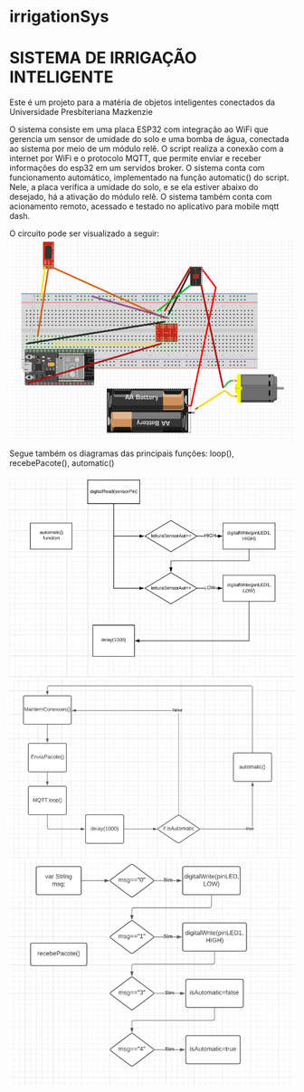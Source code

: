 # irrigationSys
<h1>SISTEMA DE IRRIGAÇÃO INTELIGENTE </h1>
Este é um projeto para a matéria de objetos inteligentes conectados da Universidade Presbiteriana Mazkenzie

O sistema consiste em uma placa ESP32 com integração ao WiFi que gerencia um sensor de umidade do solo e uma bomba de água, 
conectada ao sistema por meio de um módulo relê.
O script realiza a conexão com a internet por WiFi e o protocolo MQTT, que permite enviar e receber informações do esp32 
em um servidos broker. 
O sistema conta com funcionamento automático, implementado na função automatic() do script. Nele, a placa verifica a umidade do solo, 
e se ela estiver abaixo do desejado, há a ativação do módulo relê.
O sistema também conta com acionamento remoto, acessado e testado no aplicativo para mobile mqtt dash.

O circuito pode ser visualizado a seguir:
<img src="https://github.com/samuelwuw/irrigationSys/blob/main/fluxograma/circuitImage.png">

Segue também os diagramas das principais funções: loop(), recebePacote(), automatic()

<img src="https://github.com/samuelwuw/irrigationSys/blob/main/fluxograma/flux1.jpeg">

<img src="https://github.com/samuelwuw/irrigationSys/blob/main/fluxograma/flux2.jpeg">

<img src="https://github.com/samuelwuw/irrigationSys/blob/main/fluxograma/flux3.jpeg">

